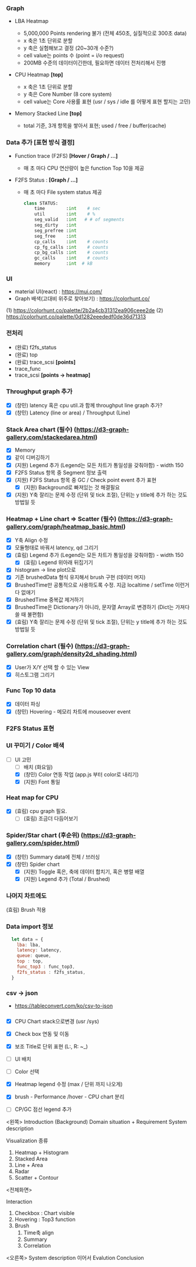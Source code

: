 ### Graph
- LBA Heatmap
  - 5,000,000 Points rendering 불가 (전체 450초, 실질적으로 300초 data)
  - x 축은 1초 단위로 분할
  - y 축은 실험해보고 결정 (20~30개 수준?)
  - cell value는 points 수 (point = i/o request)
  - 200MB 수준의 데이터이긴한데, 필요하면 데이터 전처리해서 진행

- CPU Heatmap **[top]**
  - x 축은 1초 단위로 분할
  - y 축은 Core Number (8 core system)
  - cell value는 Core 사용률 표현 (usr / sys / idle 를 어떻게 표현 할지는 고민)

- Memory Stacked Line **[top]**
  - total 기준, 3개 항목을 쌓아서 표현; used / free / buffer(cache)

  
### Data 추가 [표현 방식 결정]
- Function trace (F2FS) **[Hover / Graph / ...]**
  - 매 초 마다 CPU 연산량이 높은 function Top 10을 제공
  
- F2FS Status : **[Graph / ...]**
  - 매 초 마다 File system status 제공
    ```python
    class STATUS:
        time        :int    # sec
        util        :int    # %
        seg_valid   :int   # # of segments
        seg_dirty   :int
        seg_prefree :int
        seg_free    :int
        cp_calls    :int    # counts
        cp_fg_calls :int    # counts
        cp_bg_calls :int    # counts
        gc_calls    :int    # counts
        memory      :int  # kB
    ```

### UI
- material UI(react) : https://mui.com/
- Graph 배색(고대비 위주로 찾아보기) : https://colorhunt.co/

(1) https://colorhunt.co/palette/2b2a4cb31312ea906ceee2de
(2) https://colorhunt.co/palette/0d1282eeededf0de36d71313

### 전처리
- (완료) f2fs_status
- (완료) top
- (완료) trace_scsi **[points]**
- trace_func
- trace_scsi **[points -> heatmap]**



### Throughput graph 추가
- [X] (창민) latency 혹은 cpu util.과 함께 throughput line graph 추가?
- [X] (창민) Latency (line or area) / Throughput (Line)
### Stack Area chart (필수) (https://d3-graph-gallery.com/stackedarea.html)
- [x] Memory
- [x] 같이 디버깅하기
- [X] (지원) Legend 추가 (Legend는 모든 차트가 통일성을 갖춰야함) - width 150
- [X] F2FS Status 항목 중 Segment 정보 출력
- [X] (지원) F2FS Status 항목 중 GC / Check point event 추가 표현
  - [X] (지원) Background로 빠져있는 것 해결필요
- [X] (지원) Y축 잘리는 문제 수정 (단위 및 tick 조절), 단위는 y title에 추가 하는 것도 방법일 듯
### Heatmap + Line chart => Scatter (필수) (https://d3-graph-gallery.com/graph/heatmap_basic.html)
- [x] Y축 Align 수정
- [x] 모듈형태로 바꿔서 latency, qd 그리기
- [X] (효림) Legend 추가 (Legend는 모든 차트가 통일성을 갖춰야함) - width 150
  - [X] (효림) Legend 위아래 뒤집기기
- [x] histogram -> line plot으로
- [x] 기존 brushedData 형식 유지해서 brush 구현 (데이터 머지)
- [x] BrushedTime만 공통적으로 사용하도록 수정. 지금 localtime / setTime 이런거 다 없애기
- [x] BrushedTime 중복값 제거하기
- [x] BrushedTime은 Dictionary가 아니라, 문자열 Array로 변경하기 (Dict는 가져다 쓸 때 불편함)
- [X] (효림) Y축 잘리는 문제 수정 (단위 및 tick 조절), 단위는 y title에 추가 하는 것도 방법일 듯
### Correlation chart (필수) (https://d3-graph-gallery.com/graph/density2d_shading.html)
- [x] User가 X/Y 선택 할 수 있는 View
- [x] 히스토그램 그리기
### Func Top 10 data
- [x] 데이터 파싱
- [x] (창민) Hovering - 메모리 차트에 mouseover event
### F2FS Status 표현
### UI 꾸미기 / Color 배색
- [ ] UI 고민
  - [ ] 배치 (화요일) 
  - [X] (창민) Color 연동 작업 (app.js 부터 color로 내리기)
  - [X] (지원) Font 통일
### Heat map for CPU
- [X] (효림) cpu graph 필요.
  - [ ] (효림) 조금더 다듬어보기
### Spider/Star chart (후순위) (https://d3-graph-gallery.com/spider.html)
- [X] (창민) Summary data에 전체 / 브러싱
- [X] (창민) Spider chart
  - [x] (지원) Toggle 혹은, 축에 데이터 합치기, 혹은 병렬 배열
  - [x] (지원) Legend 추가 (Total / Brushed)
### 나머지 차트에도 
(효림) Brush 적용
### Data import 정보
```javascript
  let data = {
    lba: lba,
    latency: latency,
    queue: queue,
    top : top,
    func_top3 : func_top3,
    f2fs_status : f2fs_status,
  }
```

 ### csv -> json
 - https://tableconvert.com/ko/csv-to-json
 

###
- [x] CPU Chart stack으로변경 (usr /sys)
- [x] Check box 연동 및 이동
- [x] 보조 Title로 단위 표현 (L:, R: ~_)
- [ ] UI 배치
- [ ] Color 선택
- [x] Heatmap legend 수정 (max / 단위 까지 나오게)
- [x] brush - Performance /hover - CPU chart  분리
- [ ] CP/GC 점선 legend 추가
   



<왼쪽>
Introduction (Background)
Domain situation + Requirement
System description

Visualization 종류
 1. Heatmap + Histogram
 2. Stacked Area
 3. Line + Area
 4. Radar
 5. Scatter + Contour

<전체화면>

Interaction
 1. Checkbox : Chart visible
 2. Hovering : Top3 function
 3. Brush
    1. Time축 align
    2. Summary
    3. Correlation

<오른쪽>
System description 이어서
Evalution
Conclusion
